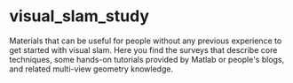 # visual_slam_study
Materials that can be useful for people without any previous experience to get started with visual slam. 
Here you find the surveys that describe core techniques, some hands-on tutorials provided by Matlab or people's blogs, and related multi-view geometry knowledge. 
